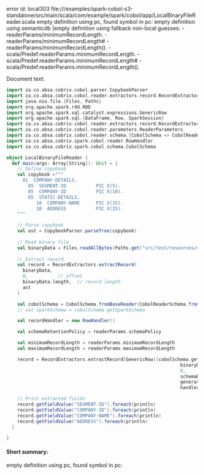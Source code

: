 error id: local303
file://<WORKSPACE>/examples/spark-cobol-s3-standalone/src/main/scala/com/example/spark/cobol/app/LocalBinaryFileReader.scala
empty definition using pc, found symbol in pc: 
empty definition using semanticdb
|empty definition using fallback
non-local guesses:
	 -readerParams/minimumRecordLength.
	 -readerParams/minimumRecordLength#
	 -readerParams/minimumRecordLength().
	 -scala/Predef.readerParams.minimumRecordLength.
	 -scala/Predef.readerParams.minimumRecordLength#
	 -scala/Predef.readerParams.minimumRecordLength().

Document text:

```scala
import za.co.absa.cobrix.cobol.parser.CopybookParser
import za.co.absa.cobrix.cobol.reader.extractors.record.RecordExtractors
import java.nio.file.{Files, Paths}
import org.apache.spark.rdd.RDD
import org.apache.spark.sql.catalyst.expressions.GenericRow
import org.apache.spark.sql.{DataFrame, Row, SparkSession}
import za.co.absa.cobrix.cobol.reader.extractors.record.RecordExtractors
import za.co.absa.cobrix.cobol.reader.parameters.ReaderParameters
import za.co.absa.cobrix.cobol.reader.schema.{CobolSchema => CobolReaderSchema}
import za.co.absa.cobrix.spark.cobol.reader.RowHandler
import za.co.absa.cobrix.spark.cobol.schema.CobolSchema

object LocalBinaryFileReader {
  def main(args: Array[String]): Unit = {
    // Define copybook
    val copybook ="""
      01  COMPANY-DETAILS.
        05  SEGMENT-ID           PIC X(5).
        05  COMPANY-ID           PIC X(10).
        05  STATIC-DETAILS.
           10  COMPANY-NAME      PIC X(15).
           10  ADDRESS           PIC X(25).
    """

    // Parse copybook
    val ast = CopybookParser.parseTree(copybook)
    
    // Read binary file
    val binaryData = Files.readAllBytes(Paths.get("src/test/resources/data.bin"))
    
    // Extract record
    val record = RecordExtractors.extractRecord(
      binaryData,
      0,           // offset
      binaryData.length,  // record length
      ast
    )

    val cobolSchema = CobolSchema.fromBaseReader(CobolReaderSchema.fromReaderParameters(Seq(copybookContent), readerParams))
    // val sparkSchema = cobolSchema.getSparkSchema

    val recordHandler = new RowHandler()

    val schemaRetentionPolicy = readerParams.schemaPolicy

    val minimumRecordLength = readerParams.minimumRecordLength
    val maximumRecordLength = readerParams.maximumRecordLength

    record = RecordExtractors.extractRecord[GenericRow](cobolSchema.getCobolSchema.ast,
                                                                binaryData,
                                                                0,
                                                                schemaRetentionPolicy,
                                                                generateRecordBytes = readerParams.generateRecordBytes,
                                                                handler = recordHandler)

    // Print extracted fields
    record.getFieldValue("SEGMENT-ID").foreach(println)
    record.getFieldValue("COMPANY-ID").foreach(println)
    record.getFieldValue("COMPANY-NAME").foreach(println)
    record.getFieldValue("ADDRESS").foreach(println)
  }

}

```

#### Short summary: 

empty definition using pc, found symbol in pc: 